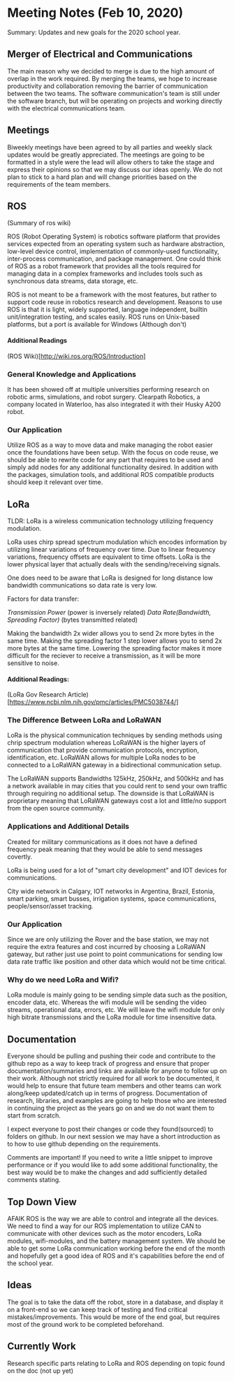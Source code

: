 # Meeting Notes (Feb 10, 2020)

Summary: Updates and new goals for the 2020 school year.


## Merger of Electrical and Communications

The main reason why we decided to merge is due to the high amount of overlap in the work required. By merging the teams, we hope to increase productivity and collaboration removing the barrier of communication between the two teams. The software communication's team is still under the software branch, but will be operating on projects and working directly with the electrical communications team.


## Meetings

Biweekly meetings have been agreed to by all parties and weekly slack updates would be greatly appreciated. The meetings are going to be formatted in a style were the lead will allow others to take the stage and express their opinions so that we may discuss our ideas openly. We do not plan to stick to a hard plan and will change priorities based on the requirements of the team members.

## ROS

(Summary of ros wiki)

ROS (Robot Operating System) is robotics software platform that provides services expected from an operating system such as hardware abstraction, low-level device control, implementation of commonly-used functionality, inter-process  communication, and package management. One could think of ROS as a robot framework that provides all the tools required for managing data in a complex frameworks and includes tools such as synchronous data streams, data storage, etc.

ROS is not meant to be a framework with the most features, but rather to support code reuse in robotics research and development. Reasons to use ROS is that it is light, widely supported, language independent, builtin unit/integration testing, and scales easily. ROS runs on Unix-based platforms, but a port is available for Windows (Although don't)

#### Additional Readings
(ROS Wiki)[http://wiki.ros.org/ROS/Introduction]


### General Knowledge and Applications

It has been showed off at multiple universities performing research on robotic arms, simulations, and robot surgery. Clearpath Robotics, a company located in Waterloo, has also integrated it with their Husky A200 robot.

### Our Application

Utilize ROS as a way to move data and make managing the robot easier once the foundations have been setup. With the focus on code reuse, we should be able to rewrite code for any part that requires to be used and simply add nodes for any additional functionality desired. In addition with the packages, simulation tools, and additional ROS compatible products should keep it relevant over time.

## LoRa

TLDR: LoRa is a wireless communication technology utilizing frequency modulation.

LoRa uses chirp spread spectrum modulation which encodes information by utilizing linear variations of frequency over time. Due to linear frequency variations, frequency offsets are equivalent to time offsets. LoRa is the lower physical layer that actually deals with the sending/receiving signals.

One does need to be aware that LoRa is designed for long distance low bandwidth communications so data rate is very low.

Factors for data transfer:

*Transmission Power* (power is inversely related)
*Data Rate(Bandwidth, Spreading Factor)* (bytes transmitted related)

Making the bandwidth 2x wider allows you to send 2x more bytes in the same time. Making the spreading factor 1 step lower allows you to send 2x more bytes at the same time. Lowering the spreading factor makes it more difficult for the reciever to receive a transmission, as it will be more sensitive to noise.

#### Additional Readings:
(LoRa Gov Research Article)[https://www.ncbi.nlm.nih.gov/pmc/articles/PMC5038744/]


### The Difference Between LoRa and LoRaWAN

LoRa is the physical communication techniques by sending methods using chrip spectrum modulation whereas LoRaWAN is the higher layers of communication that provide communication protocols, encryption, identification, etc. LoRaWAN allows for multiple LoRa nodes to be connected to a LoRaWAN gateway in a bidirectional communication setup.  

The LoRaWAN supports Bandwidths 125kHz, 250kHz, and 500kHz and has a network available in may cities that you could rent to send your own traffic through requiring no additional setup. The downside is that LoRaWAN is proprietary meaning that LoRaWAN gateways cost a lot and little/no support from the open source community.

### Applications and Additional Details

Created for military communications as it does not have a defined frequency peak meaning that they would be able to send messages covertly.

LoRa is being used for a lot of "smart city development" and IOT devices for communications.

City wide network in Calgary, IOT networks in Argentina, Brazil, Estonia, smart parking, smart busses, irrigation systems, space communications, people/sensor/asset tracking.


### Our Application

Since we are only utilizing the Rover and the base station, we may not require the extra features and cost incurred by choosing a LoRaWAN gateway, but rather just use point to point communications for sending low data rate traffic like position and other data which would not be time critical.


### Why do we need LoRa and Wifi?

LoRa module is mainly going to be sending simple data such as the position, encoder data, etc. Whereas the wifi module will be sending the video streams, operational data, errors, etc. We will leave the wifi module for only high bitrate transmissions and the LoRa module for time insensitive data.

## Documentation

Everyone should be pulling and pushing their code and contribute to the github repo as a way to keep track of progress and ensure that proper documentation/summaries and links are available for anyone to follow up on their work. Although not strictly required for all work to be documented, it would help to ensure that future team members and other teams can work along/keep updated/catch up in terms of progress. Documentation of research, libraries, and examples are going to help those who are interested in continuing the project as the years go on and we do not want them to start from scratch.

I expect everyone to post their changes or code they found(sourced) to folders on github. In our next session we may have a short introduction as to how to use github depending on the requirements.

Comments are important! If you need to write a little snippet to improve performance or if you would like to add some additional functionality, the best way would be to make the changes and add sufficiently detailed comments stating.


## Top Down View

   AFAIK ROS is the way we are able to control and integrate all the devices. We need to find a way for our ROS implementation to utilize CAN to communicate with other devices such as the motor encoders, LoRa modules, wifi-modules, and the battery management system. We should be able to get some LoRa communication working before the end of the month and hopefully get a good idea of ROS and it's capabilities before the end of the school year.

## Ideas

   The goal is to take the data off the robot, store in a database, and display it on a front-end so we can keep track of testing and find critical mistakes/improvements. This would be more of the end goal, but requires most of the ground work to be completed beforehand.

## Currently Work

Research specific parts relating to LoRa and ROS depending on topic found on the doc (not up yet)

